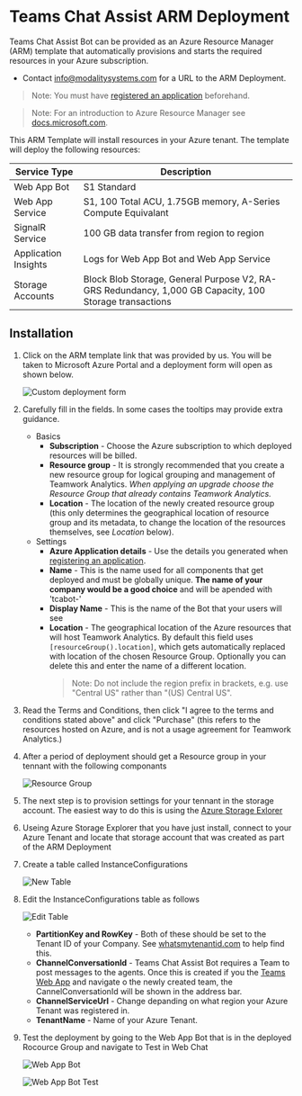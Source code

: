 # Teams Chat Assist ARM Deployment

Teams Chat Assist Bot can be provided as an Azure Resource Manager (ARM) template that automatically provisions and starts the required resources in your Azure subscription.

- Contact info@modalitysystems.com for a URL to the ARM Deployment.

> Note: You must have [registered an application](registerapplication.md) beforehand.

> Note: For an introduction to Azure Resource Manager see [docs.microsoft.com](https://docs.microsoft.com/en-us/azure/azure-resource-manager/resource-group-overview).

This ARM Template will install resources in your Azure tenant. The template will deploy the following resources:

| Service Type  | Description   |
| ------------- | ------------- |
| Web App Bot  | S1 Standard |
| Web App Service  | S1, 100 Total ACU, 1.75GB memory, A-Series Compute Equivalant  |
| SignalR Service  | 100 GB data transfer from region to region  |
| Application Insights  | Logs for Web App Bot and Web App Service |
| Storage Accounts  | Block Blob Storage, General Purpose V2, RA-GRS Redundancy, 1,000 GB Capacity, 100 Storage transactions |

## Installation

1. Click on the ARM template link that was provided by us. You will be taken to Microsoft Azure Portal and a deployment form will open as shown below.

   ![Custom deployment form](images/armDeployForm.png)

2. Carefully fill in the fields. In some cases the tooltips may provide extra guidance. 
   - Basics
     - **Subscription** - Choose the Azure subscription to which deployed resources will be billed.
     - **Resource group** - It is strongly recommended that you create a new resource group for logical grouping and management of Teamwork Analytics. *When applying an upgrade choose the Resource Group that already contains Teamwork Analytics.*
     - **Location** - The location of the newly created resource group (this only determines the geographical location of resource group and its metadata, to change the location of the resources themselves, see *Location* below).
   - Settings
     - **Azure Application details** - Use the details you generated when [registering an application](applicationRegistration.md).
     - **Name** - This is the name used for all components that get deployed and must be globally unique. **The name of your company would be a good choice** and will be apended with 'tcabot-'
     - **Display Name** - This is the name of the Bot that your users will see
     - **Location** - The geographical location of the Azure resources that will host Teamwork Analytics. By default this field uses `[resourceGroup().location]`, which gets automatically replaced with location of the chosen Resource Group. Optionally you can delete this and enter the name of a different location.
       > Note: Do not include the region prefix in brackets, e.g. use "Central US" rather than "(US) Central US".

3. Read the Terms and Conditions, then click "I agree to the terms and conditions stated above" and click "Purchase" (this refers to the resources hosted on Azure, and is not a usage agreement for Teamwork Analytics.)

4. After a period of deployment should get a Resource group in your tennant with the following componants

   ![Resource Group](images/resourceGroup.png)

5. The next step is to provision settings for your tennant in the storage account. The easiest way to do this is using the [Azure Storage Exlorer](https://azure.microsoft.com/en-us/features/storage-explorer/)

6. Useing Azure Storage Explorer that you have just install, connect to your Azure Tenant and locate that storage account that was created as part of the ARM Deployment

7. Create a table called InstanceConfigurations

   ![New Table](images/newTable.png)

7. Edit the InstanceConfigurations table as follows

   ![Edit Table](images/editTable.png)

   - **PartitionKey and RowKey** - Both of these should be set to the Tenant ID of your Company. See [whatsmytenantid.com](https://www.whatismytenantid.com/) to help find this.
   - **ChannelConversationId** - Teams Chat Assist Bot requires a Team to post messages to the agents. Once this is created if you the [Teams Web App](https://teams.microsoft.com/) and navigate o the newly created team, the CannelConversationId will be shown in the address bar.
   - **ChannelServiceUrl** - Change depanding on what region your Azure Tenant was registered in.
   - **TenantName** - Name of your Azure Tenant.

8. Test the deployment by going to the Web App Bot that is in the deployed Rocource Group and navigate to Test in Web Chat

   ![Web App Bot](images/webAppBot.png)

   ![Web App Bot Test](images/webAppBotTest.png)